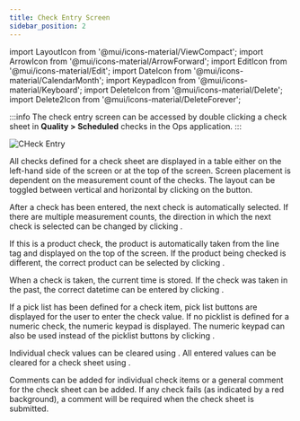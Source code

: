 ```yaml
---
title: Check Entry Screen
sidebar_position: 2
---
```


import LayoutIcon from '@mui/icons-material/ViewCompact';
import ArrowIcon from '@mui/icons-material/ArrowForward';
import EditIcon from '@mui/icons-material/Edit';
import DateIcon from '@mui/icons-material/CalendarMonth';
import KeypadIcon from '@mui/icons-material/Keyboard';
import DeleteIcon from '@mui/icons-material/Delete';
import Delete2Icon from '@mui/icons-material/DeleteForever';

:::info
The check entry screen can be accessed by double clicking a check sheet in **Quality > Scheduled** checks in the Ops application.
:::

![CHeck Entry](/img/check-entry-1.png)


All checks defined for a check sheet are displayed in a table either on the left-hand side of the screen or at the top of the screen. Screen placement is dependent on the measurement count of the checks. The layout can be toggled between vertical and horizontal by clicking on the <LayoutIcon fontSize="small" /> button.

After a check has been entered, the next check is automatically selected. If there are multiple measurement counts, the direction in which the next check is selected can be changed by clicking <ArrowIcon fontSize="small" />.

If this is a product check, the product is automatically taken from the line tag and displayed on the top of the screen. If the product being checked is different, the correct product can be selected by clicking <EditIcon fontSize="small" />.

When a check is taken, the current time is stored. If the check was taken in the past, the correct datetime can be entered by clicking <DateIcon fontSize="small" />.

If a pick list has been defined for a check item, pick list buttons are displayed for the user to enter the check value. If no picklist is defined for a numeric check, the numeric keypad is displayed. The numeric keypad can also be used instead of the picklist buttons by clicking <KeypadIcon fontSize="small" />.

Individual check values can be cleared using <DeleteIcon fontSize="small" />. All entered values can be cleared for a check sheet using <Delete2Icon fontSize="small" />.

Comments can be added for individual check items or a general comment for the check sheet can be added. If any check fails (as indicated by a red background), a comment will be required when the check sheet is submitted.